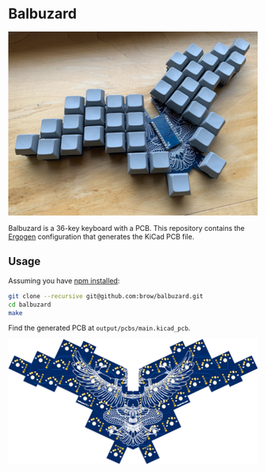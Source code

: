# Balbuzard

![photo of assembled keyboard](images/assembled.jpg)

Balbuzard is a 36-key keyboard with a PCB. This repository contains the [Ergogen](https://github.com/mrzealot/ergogen) configuration that generates the KiCad PCB file.

## Usage

Assuming you have [npm installed](https://www.npmjs.com/get-npm):

``` sh
git clone --recursive git@github.com:brow/balbuzard.git
cd balbuzard
make
```

Find the generated PCB at `output/pcbs/main.kicad_pcb`.

![pcb thumbnail image](images/pcb.png)
